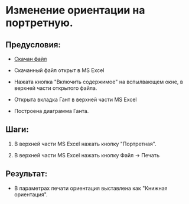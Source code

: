 # Изменение ориентации на портретную.

## Предусловия:

- [Скачан файл](https://disk.yandex.ru/d/IXRviK5MR12Kuw)

- Скачанный файл открыт в MS Excel

- Нажата кнопка "Включить содержимое" на вспылвающем окне, в верхней части открытого файла.

- Открыта вкладка Гант в верхней части MS Excel

- Построена диаграмма Ганта.

## Шаги:

1. В верхней части MS Excel нажать кнопку "Портретная".

2. В верхней части MS Excel нажать кнопку Файл -> Печать

## Результат:

- В параметрах печати ориентация выставлена как "Книжная ориентация".
